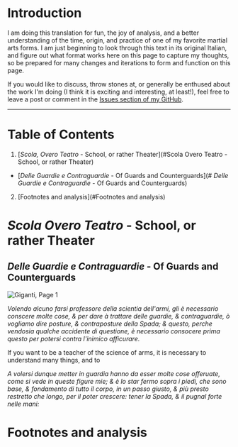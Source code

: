 # Introduction

I am doing this translation for fun, the joy of analysis, and a better understanding of the time, origin, and practice of one of my favorite martial arts forms.  I am just beginning to look through this text in its original Italian, and figure out what format works here on this page to capture my thoughts, so be prepared for many changes and iterations to form and function on this page.

If you would like to discuss, throw stones at, or generally be enthused about the work I'm doing (I think it is exciting and interesting, at least!), feel free to leave a post or comment in the [Issues section of my GitHub](https://github.com/martadelyon/martadelyon.github.io/issues).

---
# Table of Contents
1. [*Scola, Overo Teatro* - School, or rather Theater](#Scola Overo Teatro - School, or rather Theater)
  - [*Delle Guardie e Contraguardie* - Of Guards and Counterguards](# *Delle Guardie e Contraguardie* - Of Guards and Counterguards)
2. [Footnotes and analysis](#Footnotes and analysis)

# *Scola Overo Teatro* - School, or rather Theater

## *Delle Guardie e Contraguardie* - Of Guards and Counterguards
![Giganti, Page 1](/pages/giganti/giganti1.png)

*Volendo alcuno farsi professore della scientia dell'armi, gli è necessario conscere molte cose, & per dare à trattare delle guardie, & contraguardie, ò vogliamo dire posture, & contraposture della Spada; & questo, perche vendosia qualche accidente di questione, è necessario consocere prima questo per potersi contra l'inimico afficurare.*

If you want to be a teacher of the science of arms, it is necessary to understand many things, and to

*A volersi dunque metter in guardia hanno da esser molte cose offeruate, come si vede in queste figure mie; & è lo star fermo sopra i piedi, che sono base, & fondamento di tutto il corpo, in un passo giusto, & più presto restretto che longo, per il poter crescere: tener la Spada, & il pugnal forte nelle mani:*

# Footnotes and analysis
